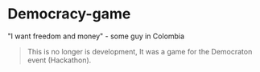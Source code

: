 # Democracy-game
"I want freedom and money" - some guy in Colombia
> This is no longer is development, It was a game for the Democraton event (Hackathon).
